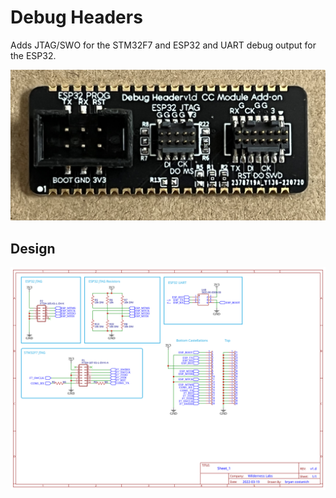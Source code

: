 # Debug Headers

Adds JTAG/SWO for the STM32F7 and ESP32 and UART debug output for the ESP32.

![](Addon_Module_-_Debug_Header.jpg)

## Design

![](Schematic_v1.d.svg)